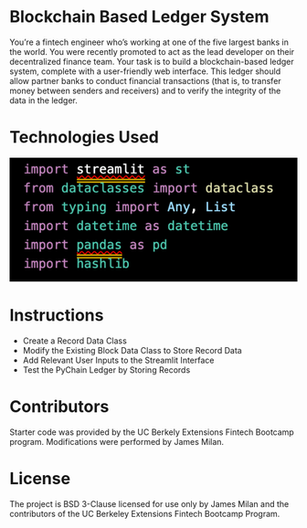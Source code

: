 # Blockchain Based Ledger System
You’re a fintech engineer who’s working at one of the five largest banks in the world. You were recently promoted to act as the lead developer on their decentralized finance team. Your task is to build a blockchain-based ledger system, complete with a user-friendly web interface. This ledger should allow partner banks to conduct financial transactions (that is, to transfer money between senders and receivers) and to verify the integrity of the data in the ledger.

# Technologies Used
![](https://github.com/JEKlektik/Mod_18/blob/73533378ee93396c2bd29912d3620e8e57750ba9/Screen%20Shot%202022-07-10%20at%2012.44.08%20PM.png)

# Instructions
- Create a Record Data Class
- Modify the Existing Block Data Class to Store Record Data
- Add Relevant User Inputs to the Streamlit Interface
- Test the PyChain Ledger by Storing Records

# Contributors
Starter code was provided by the UC Berkely Extensions Fintech Bootcamp program. Modifications were performed by James Milan.

# License
The project is BSD 3-Clause licensed for use only by James Milan and the contributors of the UC Berkeley Extensions Fintech Bootcamp Program.

